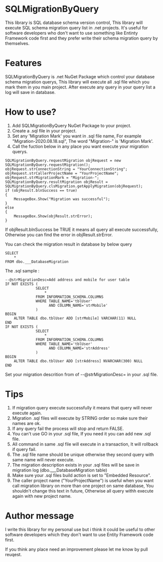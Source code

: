 # SQLMigrationByQuery
This library is SQL database schema version control, This library will execute SQL schema migration query list in .net projects. It's useful for software developers who don't want to use something like Entinty Framework code first and they prefer write their schema migration query by themselves.

# Features
SQLMigrationByQuery is .net NuGet Package which control your database schema migration querys, This library will execute all .sql file which you mark them in you main project. After execute any query in your query list a log will save in database.

# How to use?
1. Add SQLMigrationByQuery NuGet Package to your project.
2. Create a .sql file in your project.
3. Set any 'Migration Mark' you want in .sql file name, For example "Migration-2020.08.18.sql", The word "Migration-" is 'Migration Mark'.
4. Call the fuction below in any place you want execute your migration querys.

```
SQLMigrationByQuery.requestMigration objRequest = new SQLMigrationByQuery.requestMigration();
objRequest.strConnectionString = "YourConnectionString";
objRequest.strCallerProjectName = "YourProjectName";
objRequest.strMigrationMark = "Migration-";
SQLMigrationByQuery.resultMigration objResult = SQLMigrationByQuery.clsMigration.getApplyMigration(objRequest);
if (objResult.blnSuccess == true)
{
    MessageBox.Show("Migration was successful");
}
else
{
    MessageBox.Show(objResult.strError);
}
```
If objResult.blnSuccess be TRUE it means all query all execute successfully, Otherwise you can find the error in objResult.strError.

You can check the migration result in database by below query
```
SELECT
    *
FROM dbo.___DatabaseMigration
```

The .sql sample :
```
--@strMigrationDesc=Add address and mobile for user table
IF NOT EXISTS (
              SELECT
                  *
              FROM INFORMATION_SCHEMA.COLUMNS
              WHERE TABLE_NAME='tblUser'
                    AND COLUMN_NAME='strMobile'
              )
BEGIN
    ALTER TABLE dbo.tblUser ADD [strMobile] VARCHAR(11) NULL
END
IF NOT EXISTS (
              SELECT
                  *
              FROM INFORMATION_SCHEMA.COLUMNS
              WHERE TABLE_NAME='tblUser'
                    AND COLUMN_NAME='strAddress'
              )
BEGIN
    ALTER TABLE dbo.tblUser ADD [strAddress] NVARCHAR(300) NULL
END
```
Set your migration descrition from of --@strMigrationDesc= in your .sql file.

# Tips
1. If migration query execute successfully it means that query will never execute again.
2. Migration .sql files will execute by STRING order so make sure their names are ok.
3. If any query fail the process will stop and return FALSE.
4. You can't use GO in your .sql file, If you need it you can add new .sql file.
5. All command in same .sql file will execute in a transaction, It will rollback if query fail.
6. The .sql file name should be unique otherwise they second query with same name will never execute.
7. The migration description exists in your .sql files will be save in migration log (dbo.___DatabaseMigration table)
8. Make sure your .sql files build action is set to "Embedded Resource".
9. The caller project name ("YourProjectName") is useful when you want call migration library on more than one project on same database, You shouldn't change this text in future, Otherwise all query withh execute again with new project name.

# Author message
I write this library for my personal use but i think it could be useful to other software developers which they don't want to use Entity Framework code first.

If you think any place need an improvement please let me know by pull reuqest.
